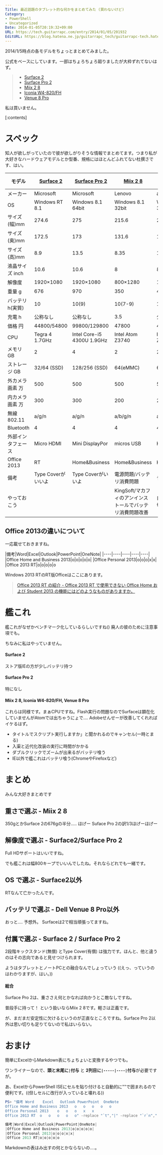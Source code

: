```yaml
---
Title: 最近話題のタブレット的な何かをまとめてみた (買わないけど)
Category:
- PowerShell
- Uncategorized
Date: 2014-01-05T20:19:32+09:00
URL: https://tech.guitarrapc.com/entry/2014/01/05/201932
EditURL: https://blog.hatena.ne.jp/guitarrapc_tech/guitarrapc-tech.hatenablog.com/atom/entry/12921228815715849334
---
```


2014/1/5時点の各モデルをちょっとまとめてみました。

公式をベースにしています。一部はちょろちょろ廻りましたが大枠ずれてないはず。

> - [Surface 2](https://www.microsoft.com/surface/ja-jp/products/surface-2)
> - [Surface Pro 2](https://www.microsoft.com/surface/ja-jp/products/surface-Pro-2)
> - [Miix 2 8](https://www.lenovo.com/jp/catalog/tablet/2013/Miix2_8_rt_1126.html)
> - [Iconia W4-820/FH](https://www.acer.co.jp/ac/ja/JP/content/model-datasheet/NT.L31SJ.001)
> - [Venue 8 Pro](https://www.dell.com/jp/business/p/dell-venue-8-pro/pd)

私は買いません。

[:contents]

# スペック

知人が欲しがっていたので彼が欲しがりそうな情報でまとめてます。つまり私が大好きなハードウェアモデルとか型番、規格にはほとんどふれてない杜撰さです、はい。

|モデル|[Surface 2](https://www.microsoft.com/surface/ja-jp/products/surface-2)|[Surface Pro 2](https://www.microsoft.com/surface/ja-jp/products/surface-Pro-2)|[Miix 2 8](https://www.lenovo.com/jp/catalog/tablet/2013/Miix2_8_rt_1126.html)|[Iconia W4-820/FH](https://www.acer.co.jp/ac/ja/JP/content/model-datasheet/NT.L31SJ.001)|[Dell Venue 8 Proタブレット](https://www.dell.com/jp/business/p/dell-venue-8-pro/pd)|
|----|----|----|----|----|----|
|メーカー|Microsoft|Microsoft|Lenovo|acer|Dell|
|OS|Windows RT 8.1|Windows 8.1 64bit|Windows 8.1 32bit|Windows 8.1 32bit|Windows 8.1 32bit|
|サイズ(幅)mm|274.6|275|215.6|218.9|216|
|サイズ(奥)mm|172.5|173|131.6|134.9|130|
|サイズ(高)mm|8.9|13.5|8.35|10.8|9|
|液晶サイズ inch|10.6|10.6|8|8|9|
|解像度|1920×1080|1920×1080|800×1280|1280×800|1280×800|
|重量 g|676|970|350|415|395|
|バッテリ h(実質)|10|10(9)|10(7-9)|10-8 (7-9)|8(5-6)|
|充電 h|公称なし|公称なし|3.5|公称なし|公称なし|
|価格 円|44800/54800|99800/129800|47800 |43020|39980|
|CPU|Tegra 4 1.7GHz|Intel Core-i5 4300U 1.9GHz|Intel Atom Z3740|Intel Atom Z3740|Intel Atom Z3740|
|メモリ GB|2|4|2|2|2|
|ストレージ GB|32/64 (SSD)|128/256 (SSD)|64(eMMC)|64(eMMC)|64(eMMC)|
|外カメラ画素 万|500|500|500|500|500|
|内カメラ画素 万|300|300|200|200|120|
|無線 802.11|a/g/n|a/g/n|a/b/g/n|a/b/g/n|n|
|Bluetooth|4|4|4|4|4|
|外部インタフェース|Micro HDMI|Mini DisplayPor|micros USB|HDMI|micros USB|
|Office 2013|RT|Home&Business|Home&Business|Home&Business|OfficePersonal|
|備考|Type Coverがいいよ|Type Coverがいいよ|電源問題/バッテリ消費問題|チラツキ問題|初期では画面が暗く感じる|
|やっておこう|||KingSoft/マカフィのアンインストールでバッテリ消費問題改善|自動輝度調整を切れば改善|自動輝度調整を切れば改善|

## Office 2013の違いについて

一応載せておきますね。

|備考|Word|Excel|Outlook|PowerPoint|OneNote|
|----|----|----|----|----|
|Office Home and Business 2013|o|o|o|o|o|
|Office Personal 2013|o|o|o|x|x|
|Office 2013 RT|o|o|o|o|o

Windows 2013 RTのRT版Officeはここにあります。

> [Office 2013 RT の紹介 - Office 2013 RT で使用できない Office Home および Student 2013 の機能にはどのようなものがありますか。](https://office.microsoft.com/ja-jp/home-and-student/FX103210361.aspx)


# 艦これ

艦これがなぜかベンチマーク化しているらしいですね() 廃人の彼のために注意事項でも。

ちなみに私はやっていません。

#### Surface 2

ストア版IEの方が少しバッテリ持つ

#### Surface Pro 2

特になし

#### Miix 2 8, Iconia W4-820/FH, Venue 8 Pro

これらは同様です。まぁCPUですね。Flash実行の問題なのでSurfaceは顕在化していませんがAtomでは出ちゃうにょで.... Adobeせんせーが改善してくれればイケるはず。

- タイトルでスクリプト実行しますか」と聞かれるのでキャンセル(一時とまる)
- 入渠と近代化改装の実行に時間がかかる
- ダブルクリックでズームが出来るがバッテリ喰う
- IE以外で艦これはバッテリ喰う(ChromeやFirefoxなど)


# まとめ

みんな大好きまとめです

## 重さで選ぶ - Miix 2 8

350gとかSurface 2の676gの半分..... ほげー Suface Pro 2の訳1/3ほげーほげー

## 解像度で選ぶ - Surface2/Surface Pro 2

Full HDサポートはいいですね。

でも艦これは幅800キープでいいんでしたね。それならどれでも一緒です。

## OS で選ぶ - Surface2以外

RTなんて亡かったんです。

## バッテリで選ぶ - Dell Venue 8 Pro以外

おっと.... 予想外。
Surfaceは2で相当頑張ってますね。

## 付属で選ぶ - Surface 2 / Surface Pro 2

2段階キックスタンド(無償) とType Cover(有償) は強力です。ほんと、他と違うのはその志向であると見せつけられます。

ようはタブレットとノートPCとの融合なんでしょっていう ((えっ、っていうのはわかりますが、はい。))

#### 総合

Surface Pro 2は、重ささえ何とかなれば向かうとこ敵なしですね。

普段手に持って！ という扱いならMiix 2 8です。軽さは正義です。

が、まだまだ安定性に欠けるというのが正直なところですね。Surface Pro 2以外は思い切りも足りてないので私はいらない。


# おまけ

簡単にExcelからMarkdown表にちょちょいと変換するやつでも。

ワンライナーなので、**頭と末尾に`|`付与** と **2列目に`|-----|----|`付与**が必要ですが。

あ、ExcelからPowerShell ISEにセルを貼り付けると自動的に""で囲まれるので便利です。((但しセルに改行が入っていると壊れる))

```ps1
PS> "備考	Word	Excel	Outlook	PowerPoint	OneNote
Office Home and Business 2013	o	o	o	o	o
Office Personal 2013	o	o	o	x	x
Office 2013 RT	o	o	o	o	o" -replace "`t","|" -replace "`r`n","|`r`n|"

備考|Word|Excel|Outlook|PowerPoint|OneNote|
|Office Home and Business 2013|o|o|o|o|o|
|Office Personal 2013|o|o|o|x|x|
|Office 2013 RT|o|o|o|o|o
```

Markdownの表はみ出すの何とかならないの....。

